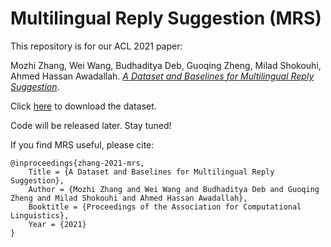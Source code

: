 # Multilingual Reply Suggestion (MRS)

This repository is for our ACL 2021 paper:

Mozhi Zhang, Wei Wang, Budhaditya Deb, Guoqing Zheng, Milad Shokouhi, Ahmed Hassan Awadallah. [_A Dataset and Baselines for Multilingual Reply Suggestion_](https://arxiv.org/pdf/2106.02017.pdf).

Click [here](https://obj.umiacs.umd.edu/mrs/mrs.tgz) to download the dataset.

Code will be released later. Stay tuned!

If you find MRS useful, please cite:
```
@inproceedings{zhang-2021-mrs,
	Title = {A Dataset and Baselines for Multilingual Reply Suggestion},
	Author = {Mozhi Zhang and Wei Wang and Budhaditya Deb and Guoqing Zheng and Milad Shokouhi and Ahmed Hassan Awadallah},
	Booktitle = {Proceedings of the Association for Computational Linguistics},
	Year = {2021}
}
```

